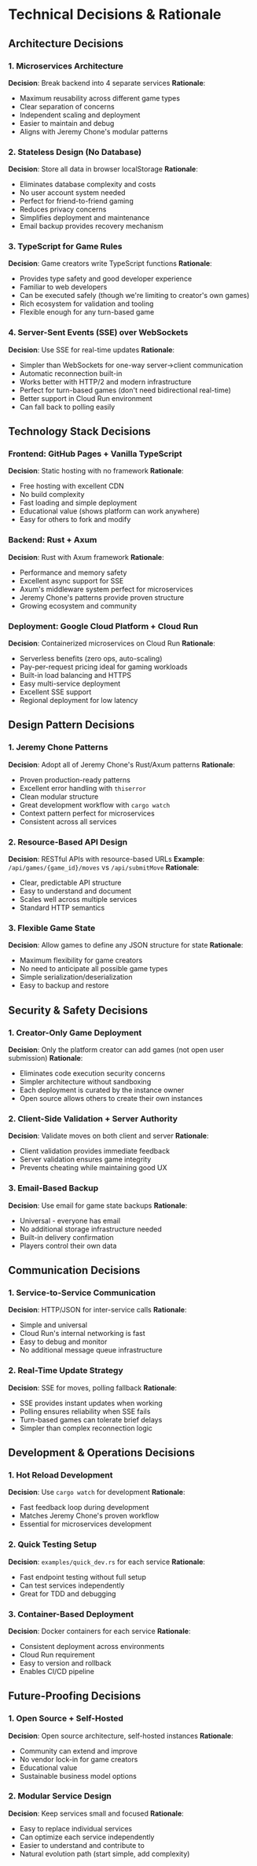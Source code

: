# Technical Decisions & Rationale

## Architecture Decisions

### 1. Microservices Architecture
**Decision**: Break backend into 4 separate services
**Rationale**: 
- Maximum reusability across different game types
- Clear separation of concerns
- Independent scaling and deployment
- Easier to maintain and debug
- Aligns with Jeremy Chone's modular patterns

### 2. Stateless Design (No Database)
**Decision**: Store all data in browser localStorage
**Rationale**:
- Eliminates database complexity and costs
- No user account system needed
- Perfect for friend-to-friend gaming
- Reduces privacy concerns
- Simplifies deployment and maintenance
- Email backup provides recovery mechanism

### 3. TypeScript for Game Rules
**Decision**: Game creators write TypeScript functions
**Rationale**:
- Provides type safety and good developer experience
- Familiar to web developers
- Can be executed safely (though we're limiting to creator's own games)
- Rich ecosystem for validation and tooling
- Flexible enough for any turn-based game

### 4. Server-Sent Events (SSE) over WebSockets
**Decision**: Use SSE for real-time updates
**Rationale**:
- Simpler than WebSockets for one-way server→client communication
- Automatic reconnection built-in
- Works better with HTTP/2 and modern infrastructure
- Perfect for turn-based games (don't need bidirectional real-time)
- Better support in Cloud Run environment
- Can fall back to polling easily

## Technology Stack Decisions

### Frontend: GitHub Pages + Vanilla TypeScript
**Decision**: Static hosting with no framework
**Rationale**:
- Free hosting with excellent CDN
- No build complexity
- Fast loading and simple deployment
- Educational value (shows platform can work anywhere)
- Easy for others to fork and modify

### Backend: Rust + Axum
**Decision**: Rust with Axum framework
**Rationale**:
- Performance and memory safety
- Excellent async support for SSE
- Axum's middleware system perfect for microservices
- Jeremy Chone's patterns provide proven structure
- Growing ecosystem and community

### Deployment: Google Cloud Platform + Cloud Run
**Decision**: Containerized microservices on Cloud Run
**Rationale**:
- Serverless benefits (zero ops, auto-scaling)
- Pay-per-request pricing ideal for gaming workloads
- Built-in load balancing and HTTPS
- Easy multi-service deployment
- Excellent SSE support
- Regional deployment for low latency

## Design Pattern Decisions

### 1. Jeremy Chone Patterns
**Decision**: Adopt all of Jeremy Chone's Rust/Axum patterns
**Rationale**:
- Proven production-ready patterns
- Excellent error handling with `thiserror`
- Clean modular structure
- Great development workflow with `cargo watch`
- Context pattern perfect for microservices
- Consistent across all services

### 2. Resource-Based API Design
**Decision**: RESTful APIs with resource-based URLs
**Example**: `/api/games/{game_id}/moves` vs `/api/submitMove`
**Rationale**:
- Clear, predictable API structure
- Easy to understand and document
- Scales well across multiple services
- Standard HTTP semantics

### 3. Flexible Game State
**Decision**: Allow games to define any JSON structure for state
**Rationale**:
- Maximum flexibility for game creators
- No need to anticipate all possible game types
- Simple serialization/deserialization
- Easy to backup and restore

## Security & Safety Decisions

### 1. Creator-Only Game Deployment
**Decision**: Only the platform creator can add games (not open user submission)
**Rationale**:
- Eliminates code execution security concerns
- Simpler architecture without sandboxing
- Each deployment is curated by the instance owner
- Open source allows others to create their own instances

### 2. Client-Side Validation + Server Authority
**Decision**: Validate moves on both client and server
**Rationale**:
- Client validation provides immediate feedback
- Server validation ensures game integrity
- Prevents cheating while maintaining good UX

### 3. Email-Based Backup
**Decision**: Use email for game state backups
**Rationale**:
- Universal - everyone has email
- No additional storage infrastructure needed
- Built-in delivery confirmation
- Players control their own data

## Communication Decisions

### 1. Service-to-Service Communication
**Decision**: HTTP/JSON for inter-service calls
**Rationale**:
- Simple and universal
- Cloud Run's internal networking is fast
- Easy to debug and monitor
- No additional message queue infrastructure

### 2. Real-Time Update Strategy
**Decision**: SSE for moves, polling fallback
**Rationale**:
- SSE provides instant updates when working
- Polling ensures reliability when SSE fails
- Turn-based games can tolerate brief delays
- Simpler than complex reconnection logic

## Development & Operations Decisions

### 1. Hot Reload Development
**Decision**: Use `cargo watch` for development
**Rationale**:
- Fast feedback loop during development
- Matches Jeremy Chone's proven workflow
- Essential for microservices development

### 2. Quick Testing Setup
**Decision**: `examples/quick_dev.rs` for each service
**Rationale**:
- Fast endpoint testing without full setup
- Can test services independently
- Great for TDD and debugging

### 3. Container-Based Deployment
**Decision**: Docker containers for each service
**Rationale**:
- Consistent deployment across environments
- Cloud Run requirement
- Easy to version and rollback
- Enables CI/CD pipeline

## Future-Proofing Decisions

### 1. Open Source + Self-Hosted
**Decision**: Open source architecture, self-hosted instances
**Rationale**:
- Community can extend and improve
- No vendor lock-in for game creators
- Educational value
- Sustainable business model options

### 2. Modular Service Design
**Decision**: Keep services small and focused
**Rationale**:
- Easy to replace individual services
- Can optimize each service independently
- Easier to understand and contribute to
- Natural evolution path (start simple, add complexity)